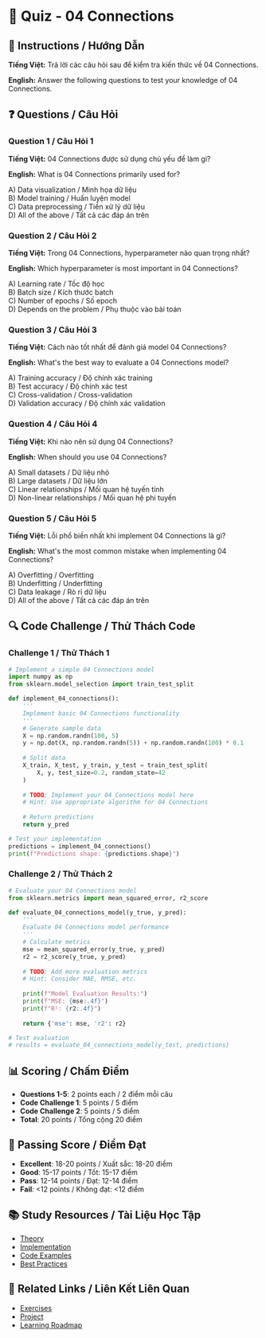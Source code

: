 # 🧠 Quiz - 04 Connections

## 📝 Instructions / Hướng Dẫn

**Tiếng Việt:** Trả lời các câu hỏi sau để kiểm tra kiến thức về 04 Connections.

**English:** Answer the following questions to test your knowledge of 04 Connections.

## ❓ Questions / Câu Hỏi

### Question 1 / Câu Hỏi 1
**Tiếng Việt:** 04 Connections được sử dụng chủ yếu để làm gì?

**English:** What is 04 Connections primarily used for?

A) Data visualization / Minh họa dữ liệu  
B) Model training / Huấn luyện model  
C) Data preprocessing / Tiền xử lý dữ liệu  
D) All of the above / Tất cả các đáp án trên

### Question 2 / Câu Hỏi 2
**Tiếng Việt:** Trong 04 Connections, hyperparameter nào quan trọng nhất?

**English:** Which hyperparameter is most important in 04 Connections?

A) Learning rate / Tốc độ học  
B) Batch size / Kích thước batch  
C) Number of epochs / Số epoch  
D) Depends on the problem / Phụ thuộc vào bài toán

### Question 3 / Câu Hỏi 3
**Tiếng Việt:** Cách nào tốt nhất để đánh giá model 04 Connections?

**English:** What's the best way to evaluate a 04 Connections model?

A) Training accuracy / Độ chính xác training  
B) Test accuracy / Độ chính xác test  
C) Cross-validation / Cross-validation  
D) Validation accuracy / Độ chính xác validation

### Question 4 / Câu Hỏi 4
**Tiếng Việt:** Khi nào nên sử dụng 04 Connections?

**English:** When should you use 04 Connections?

A) Small datasets / Dữ liệu nhỏ  
B) Large datasets / Dữ liệu lớn  
C) Linear relationships / Mối quan hệ tuyến tính  
D) Non-linear relationships / Mối quan hệ phi tuyến

### Question 5 / Câu Hỏi 5
**Tiếng Việt:** Lỗi phổ biến nhất khi implement 04 Connections là gì?

**English:** What's the most common mistake when implementing 04 Connections?

A) Overfitting / Overfitting  
B) Underfitting / Underfitting  
C) Data leakage / Rò rỉ dữ liệu  
D) All of the above / Tất cả các đáp án trên

## 🔍 Code Challenge / Thử Thách Code

### Challenge 1 / Thử Thách 1
```python
# Implement a simple 04 Connections model
import numpy as np
from sklearn.model_selection import train_test_split

def implement_04_connections():
    '''
    Implement basic 04 Connections functionality
    '''
    # Generate sample data
    X = np.random.randn(100, 5)
    y = np.dot(X, np.random.randn(5)) + np.random.randn(100) * 0.1
    
    # Split data
    X_train, X_test, y_train, y_test = train_test_split(
        X, y, test_size=0.2, random_state=42
    )
    
    # TODO: Implement your 04 Connections model here
    # Hint: Use appropriate algorithm for 04 Connections
    
    # Return predictions
    return y_pred

# Test your implementation
predictions = implement_04_connections()
print(f"Predictions shape: {predictions.shape}")
```

### Challenge 2 / Thử Thách 2
```python
# Evaluate your 04 Connections model
from sklearn.metrics import mean_squared_error, r2_score

def evaluate_04_connections_model(y_true, y_pred):
    '''
    Evaluate 04 Connections model performance
    '''
    # Calculate metrics
    mse = mean_squared_error(y_true, y_pred)
    r2 = r2_score(y_true, y_pred)
    
    # TODO: Add more evaluation metrics
    # Hint: Consider MAE, RMSE, etc.
    
    print(f"Model Evaluation Results:")
    print(f"MSE: {mse:.4f}")
    print(f"R²: {r2:.4f}")
    
    return {'mse': mse, 'r2': r2}

# Test evaluation
# results = evaluate_04_connections_model(y_test, predictions)
```

## 📊 Scoring / Chấm Điểm

- **Questions 1-5**: 2 points each / 2 điểm mỗi câu
- **Code Challenge 1**: 5 points / 5 điểm
- **Code Challenge 2**: 5 points / 5 điểm
- **Total**: 20 points / Tổng cộng 20 điểm

## 🎯 Passing Score / Điểm Đạt

- **Excellent**: 18-20 points / Xuất sắc: 18-20 điểm
- **Good**: 15-17 points / Tốt: 15-17 điểm  
- **Pass**: 12-14 points / Đạt: 12-14 điểm
- **Fail**: <12 points / Không đạt: <12 điểm

## 📚 Study Resources / Tài Liệu Học Tập

- [Theory](./THEORY_04_connections.md)
- [Implementation](./IMPLEMENTATION_04_connections.md)
- [Code Examples](./CODE_EXAMPLES_04_connections.md)
- [Best Practices](./BEST_PRACTICES_04_connections.md)

## 🔗 Related Links / Liên Kết Liên Quan

- [Exercises](./EXERCISES_04_connections.md)
- [Project](./PROJECT_04_connections.md)
- [Learning Roadmap](./LEARNING_ROADMAP_04_connections.md)
